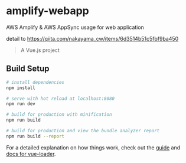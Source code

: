 # amplify-webapp

AWS Amplify & AWS AppSync usage for web application

detail to https://qiita.com/nakayama_cw/items/6d3514b51c5fbf9ba450

> A Vue.js project

## Build Setup

``` bash
# install dependencies
npm install

# serve with hot reload at localhost:8080
npm run dev

# build for production with minification
npm run build

# build for production and view the bundle analyzer report
npm run build --report
```

For a detailed explanation on how things work, check out the [guide](http://vuejs-templates.github.io/webpack/) and [docs for vue-loader](http://vuejs.github.io/vue-loader).
